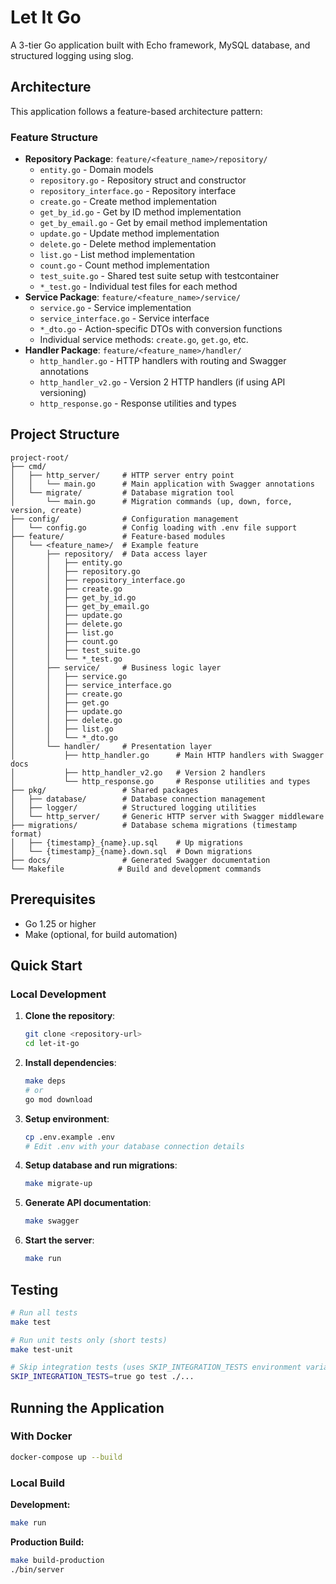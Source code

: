 # Let It Go

A 3-tier Go application built with Echo framework, MySQL database, and structured logging using slog.

## Architecture

This application follows a feature-based architecture pattern:


### Feature Structure
- **Repository Package**: `feature/<feature_name>/repository/`
  - `entity.go` - Domain models
  - `repository.go` - Repository struct and constructor
  - `repository_interface.go` - Repository interface
  - `create.go` - Create method implementation
  - `get_by_id.go` - Get by ID method implementation
  - `get_by_email.go` - Get by email method implementation
  - `update.go` - Update method implementation
  - `delete.go` - Delete method implementation
  - `list.go` - List method implementation
  - `count.go` - Count method implementation
  - `test_suite.go` - Shared test suite setup with testcontainer
  - `*_test.go` - Individual test files for each method
- **Service Package**: `feature/<feature_name>/service/`
  - `service.go` - Service implementation
  - `service_interface.go` - Service interface
  - `*_dto.go` - Action-specific DTOs with conversion functions
  - Individual service methods: `create.go`, `get.go`, etc.
- **Handler Package**: `feature/<feature_name>/handler/`
  - `http_handler.go` - HTTP handlers with routing and Swagger annotations
  - `http_handler_v2.go` - Version 2 HTTP handlers (if using API versioning)
  - `http_response.go` - Response utilities and types


## Project Structure

```
project-root/
├── cmd/
│   ├── http_server/     # HTTP server entry point
│   │   └── main.go      # Main application with Swagger annotations
│   └── migrate/         # Database migration tool
│       └── main.go      # Migration commands (up, down, force, version, create)
├── config/              # Configuration management
│   └── config.go        # Config loading with .env file support
├── feature/             # Feature-based modules
│   └── <feature_name>/  # Example feature
│       ├── repository/  # Data access layer
│       │   ├── entity.go
│       │   ├── repository.go
│       │   ├── repository_interface.go
│       │   ├── create.go
│       │   ├── get_by_id.go
│       │   ├── get_by_email.go
│       │   ├── update.go
│       │   ├── delete.go
│       │   ├── list.go
│       │   ├── count.go
│       │   ├── test_suite.go
│       │   └── *_test.go
│       ├── service/     # Business logic layer
│       │   ├── service.go
│       │   ├── service_interface.go
│       │   ├── create.go
│       │   ├── get.go
│       │   ├── update.go
│       │   ├── delete.go
│       │   ├── list.go
│       │   └── *_dto.go
│       └── handler/     # Presentation layer
│           ├── http_handler.go      # Main HTTP handlers with Swagger docs
│           ├── http_handler_v2.go   # Version 2 handlers
│           └── http_response.go     # Response utilities and types
├── pkg/                 # Shared packages
│   ├── database/        # Database connection management
│   ├── logger/          # Structured logging utilities
│   └── http_server/     # Generic HTTP server with Swagger middleware
├── migrations/          # Database schema migrations (timestamp format)
│   ├── {timestamp}_{name}.up.sql    # Up migrations
│   └── {timestamp}_{name}.down.sql  # Down migrations
├── docs/                # Generated Swagger documentation
└── Makefile            # Build and development commands
```


## Prerequisites

- Go 1.25 or higher
- Make (optional, for build automation)

## Quick Start

### Local Development

1. **Clone the repository**:
   ```bash
   git clone <repository-url>
   cd let-it-go
   ```

2. **Install dependencies**:
   ```bash
   make deps
   # or
   go mod download
   ```

3. **Setup environment**:
   ```bash
   cp .env.example .env
   # Edit .env with your database connection details
   ```

4. **Setup database and run migrations**:
   ```bash
   make migrate-up
   ```

5. **Generate API documentation**:
   ```bash
   make swagger
   ```

6. **Start the server**:
   ```bash
   make run
   ```

## Testing

```bash
# Run all tests
make test

# Run unit tests only (short tests)
make test-unit

# Skip integration tests (uses SKIP_INTEGRATION_TESTS environment variable)
SKIP_INTEGRATION_TESTS=true go test ./...
```

## Running the Application

### With Docker

```bash
docker-compose up --build
```

### Local Build

**Development:**
```bash
make run
```

**Production Build:**
```bash
make build-production
./bin/server
```



